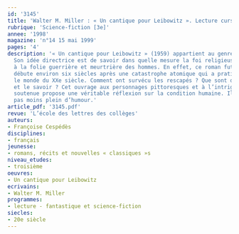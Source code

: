 ```yaml
---
id: '3145'
title: 'Walter M. Miller : « Un cantique pour Leibowitz ». Lecture cursive '
rubrique: 'Science-fiction [3e]'
annee: '1998'
magazine: 'n°14 15 mai 1999'
pages: '4'
description: '« Un cantique pour Leibowitz » (1959) appartient au genre de la science-fiction.
  Son idée directrice est de savoir dans quelle mesure la foi religieuse peut remédier
  à la folie guerrière et meurtrière des hommes. En effet, ce roman futuriste et visionnaire
  débute environ six siècles après une catastrophe atomique qui a pratiquement ravagé
  le monde du XXe siècle. Comment ont survécu les rescapés ? Que sont devenus la connaissance
  et le savoir ? Cet ouvrage aux personnages pittoresques et à l’intrigue constamment
  soutenue propose une véritable réflexion sur la condition humaine. Il n’en demeure
  pas moins plein d’humour.'
article_pdf: '3145.pdf'
revue: 'L’école des lettres des collèges'
auteurs:
- Françoise Cespédès
disciplines:
- français
jeunesse:
- romans, récits et nouvelles « classiques »s
niveau_etudes:
- troisième
oeuvres:
- Un cantique pour Leibowitz
ecrivains:
- Walter M. Miller
programmes:
- lecture - fantastique et science-fiction
siecles:
- 20e siècle
---
```

